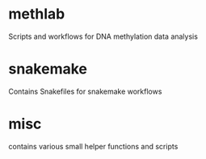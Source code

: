 # methlab
Scripts and workflows for DNA methylation data analysis


# snakemake
Contains Snakefiles for snakemake workflows


# misc
contains various small helper functions and scripts
